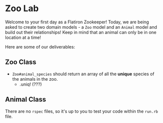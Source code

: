 # Zoo Lab

Welcome to your first day as a Flatiron Zookeeper!
Today, we are being asked to create two domain models - a `Zoo` model and an `Animal` model and build out their relationships! Keep in mind that an animal can only be in one location at a time!

Here are some of our deliverables:

## Zoo Class
<!-- - A `zoo` should be initialized with a name and a location, which should both be passed as strings. -->
<!-- - `Zoo#location` should return the location of the zoo instance.
- `Zoo#name` should return the name of the zoo instance. -->
<!-- - `Zoo.all` should return an array of all the zoo instances.
  - there should be an array called "all"
  - each instance for Zoo should be shoveled into this array -->

<!-- - `Zoo#animals` should return all the animals that a specific instance of a zoo has.
  - each animal instance has a zoo characteristic
  - this is its own method -->
- `Zoo#animal_species` should return an array of all the **unique** species of the animals in the zoo.
  - .uniq! (???)
<!-- - `Zoo#find_by_species` should take in an animal's species as an argument and return an array of all the animals in that zoo, which are of that species. -->
<!-- - `Zoo#animal_nicknames` should return an array of all the nicknames of animals that a specific instance of a zoo has.
  - species AND nickname ie "dude" the chimp -->
<!-- - `Zoo.find_by_location` should take in a location as an argument and return an array of all the zoos within that location.
  - isn't the location within the zoo?? -->

## Animal Class
<!-- - An `animal` should be instantiated with the species (e.g. "Cat", "Dog", "Rat"), a numerical weight and a nickname. Keep in mind that the animal's species and nickname should not be able to change, but its weight can.
  - reader for weight -->
<!-- - `Animal#nickname` should return the nickname of the animal.
- `Animal#weight` should return the weight of the animal.
- `Animal#species` should return the species of the animal. -->
<!-- - `Animal.all` should return an array of all the animal instances. -->
  <!-- - "instances" means instance variable of this class. -->
<!-- - `Animal#zoo` should return the zoo instance that the instance belongs to.
  - when initializing an animal, it will always belong to a zoo, which means it needs to take in an argument of a zoo.  -->
<!-- - `Animal.find_by_species` should take in an animal's species as an argument and return an array of all the animals, which are of that species.
  - this is going to a class method
  - there's already an array, @@all, that has all of the animals in it.  -->

There are no `rspec` files, so it's up to you to test your code within the `run.rb` file.
